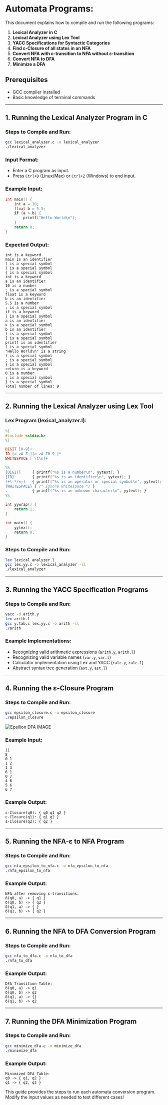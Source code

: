 # Automata Programs:

This document explains how to compile and run the following programs:

1. **Lexical Analyzer in C**
2. **Lexical Analyzer using Lex Tool**
3. **YACC Specifications for Syntactic Categories**
4. **Find ε-Closure of all states in an NFA**
5. **Convert NFA with ε-transition to NFA without ε-transition**
6. **Convert NFA to DFA**
7. **Minimize a DFA**

## Prerequisites
- GCC compiler installed
- Basic knowledge of terminal commands

---

## 1. Running the Lexical Analyzer Program in C

### **Steps to Compile and Run:**
```sh
gcc lexical_analyzer.c -o lexical_analyzer
./lexical_analyzer
```

### **Input Format:**
- Enter a C program as input.
- Press `Ctrl+D` (Linux/Mac) or `Ctrl+Z` (Windows) to end input.

### **Example Input:**
```c
int main() {
    int a = 10;
    float b = 5.5;
    if (a > b) {
        printf("Hello World\n");
    }
    return 0;
}
```

### **Expected Output:**
```
int is a keyword
main is an identifier
( is a special symbol
) is a special symbol
{ is a special symbol
int is a keyword
a is an identifier
10 is a number
; is a special symbol
float is a keyword
b is an identifier
5.5 is a number
; is a special symbol
if is a keyword
( is a special symbol
a is an identifier
> is a special symbol
b is an identifier
) is a special symbol
{ is a special symbol
printf is an identifier
( is a special symbol
"Hello World\n" is a string
) is a special symbol
; is a special symbol
} is a special symbol
return is a keyword
0 is a number
; is a special symbol
} is a special symbol
Total number of lines: 9
```

---

## 2. Running the Lexical Analyzer using Lex Tool

### **Lex Program (lexical_analyzer.l):**
```lex
%{
#include <stdio.h>
%}

DIGIT [0-9]+
ID [a-zA-Z_][a-zA-Z0-9_]*
WHITESPACE [ \t\n]+

%%
{DIGIT}     { printf("%s is a number\n", yytext); }
{ID}        { printf("%s is an identifier\n", yytext); }
[+\-*/=;]   { printf("%s is an operator or special symbol\n", yytext); }
{WHITESPACE} { /* Ignore whitespace */ }
.           { printf("%s is an unknown character\n", yytext); }
%%

int yywrap() {
    return 1;
}

int main() {
    yylex();
    return 0;
}
```

### **Steps to Compile and Run:**
```sh
lex lexical_analyzer.l
gcc lex.yy.c -o lexical_analyzer -ll
./lexical_analyzer
```

---

## 3. Running the YACC Specification Programs

### **Steps to Compile and Run:**
```sh
yacc -d arith.y
lex arith.l
gcc y.tab.c lex.yy.c -o arith -ll
./arith
```

### **Example Implementations:**
- Recognizing valid arithmetic expressions (`arith.y`, `arith.l`)
- Recognizing valid variable names (`var.y`, `var.l`)
- Calculator implementation using Lex and YACC (`calc.y`, `calc.l`)
- Abstract syntax tree generation (`ast.y`, `ast.l`)

---

## 4. Running the ε-Closure Program

### **Steps to Compile and Run:**
```sh
gcc epsilon_closure.c -o epsilon_closure
./epsilon_closure
```

![Epsilion DFA IMAGE](https://github.com/TheVivekYadav/CompilerDesignLab/blob/f0b8654c17abaecb19a80c74f65f4ddab8bc683e/4/4.jpeg)

### **Example Input:**
```
11
8
0 1
1 2
1 3
6 1
0 7
4 6
5 6
6 7
```

### **Example Output:**
```
ε-Closure(q0): { q0 q1 q2 }
ε-Closure(q1): { q1 q2 }
ε-Closure(q2): { q2 }
```

---

## 5. Running the NFA-ε to NFA Program

### **Steps to Compile and Run:**
```sh
gcc nfa_epsilon_to_nfa.c -o nfa_epsilon_to_nfa
./nfa_epsilon_to_nfa
```

### **Example Output:**
```
NFA after removing ε-transitions:
δ(q0, a) -> { q1 }
δ(q0, b) -> { q2 }
δ(q1, a) -> { }
δ(q1, b) -> { q2 }
```

---

## 6. Running the NFA to DFA Conversion Program

### **Steps to Compile and Run:**
```sh
gcc nfa_to_dfa.c -o nfa_to_dfa
./nfa_to_dfa
```

### **Example Output:**
```
DFA Transition Table:
δ(q0, a) -> q1
δ(q0, b) -> q2
δ(q1, a) -> {}
δ(q1, b) -> q2
```

---

## 7. Running the DFA Minimization Program

### **Steps to Compile and Run:**
```sh
gcc minimize_dfa.c -o minimize_dfa
./minimize_dfa
```

### **Example Output:**
```
Minimized DFA Table:
q0 -> { q1, q2 }
q1 -> { q2, q3 }
```

This guide provides the steps to run each automata conversion program. Modify the input values as needed to test different cases!


